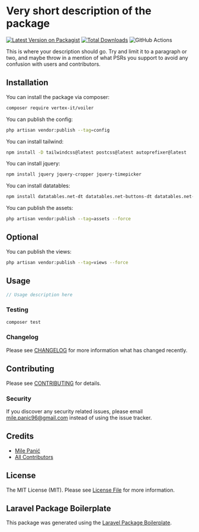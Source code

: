 # Very short description of the package

[![Latest Version on Packagist](https://img.shields.io/packagist/v/vertex-it/voiler.svg?style=flat-square)](https://packagist.org/packages/vertex-it/voiler)
[![Total Downloads](https://img.shields.io/packagist/dt/vertex-it/voiler.svg?style=flat-square)](https://packagist.org/packages/vertex-it/voiler)
![GitHub Actions](https://github.com/vertex-it/voiler/actions/workflows/main.yml/badge.svg)

This is where your description should go. Try and limit it to a paragraph or two, and maybe throw in a mention of what PSRs you support to avoid any confusion with users and contributors.

## Installation

You can install the package via composer:

```bash
composer require vertex-it/voiler
```

You can publish the config:

```bash
php artisan vendor:publish --tag=config
```

You can install tailwind:

```bash
npm install -D tailwindcss@latest postcss@latest autoprefixer@latest
```

You can install jquery:

```bash
npm install jquery jquery-cropper jquery-timepicker
```

You can install datatables:

```bash
npm install datatables.net-dt datatables.net-buttons-dt datatables.net-select-dt datatables.net-responsive-dt datatables.net-fixedheader-dt datatables.net-fixedcolumns-dt
```

You can publish the assets:

```bash
php artisan vendor:publish --tag=assets --force
```

## Optional

You can publish the views:

```bash
php artisan vendor:publish --tag=views --force
```

## Usage

```php
// Usage description here
```

### Testing

```bash
composer test
```

### Changelog

Please see [CHANGELOG](CHANGELOG.md) for more information what has changed recently.

## Contributing

Please see [CONTRIBUTING](CONTRIBUTING.md) for details.

### Security

If you discover any security related issues, please email mile.panic96@gmail.com instead of using the issue tracker.

## Credits

-   [Mile Panić](https://github.com/vertex-it)
-   [All Contributors](../../contributors)

## License

The MIT License (MIT). Please see [License File](LICENSE.md) for more information.

## Laravel Package Boilerplate

This package was generated using the [Laravel Package Boilerplate](https://laravelpackageboilerplate.com).
